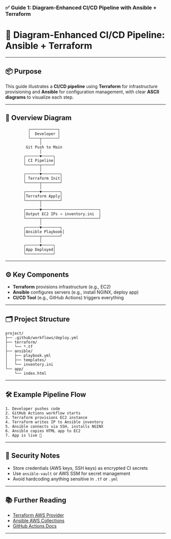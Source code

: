 ### ✅ Guide 1: Diagram-Enhanced CI/CD Pipeline with Ansible + Terraform  

# 🚀 Diagram-Enhanced CI/CD Pipeline: Ansible + Terraform

---

## 📦 Purpose

This guide illustrates a **CI/CD pipeline** using **Terraform** for infrastructure provisioning and **Ansible** for configuration management, with clear **ASCII diagrams** to visualize each step.

---

## 🧭 Overview Diagram

```plaintext
          ┌────────────┐
          │  Developer │
          └────┬───────┘
               │
         Git Push to Main
               │
        ┌──────▼─────┐
        │ CI Pipeline│
        └──────┬─────┘
               │
        ┌──────▼────────┐
        │ Terraform Init│
        └──────┬────────┘
               │
        ┌──────▼────────┐
        │Terraform Apply│
        └──────┬────────┘
               │
        ┌──────▼─────────────────────────┐
        │Output EC2 IPs → inventory.ini  │
        └──────┬─────────────────────────┘
               │
        ┌──────▼────────┐
        │Ansible Playbook│
        └──────┬────────┘
               │
        ┌──────▼─────┐
        │App Deployed│
        └────────────┘
```

---

## ⚙️ Key Components

- **Terraform** provisions infrastructure (e.g., EC2)
- **Ansible** configures servers (e.g., install NGINX, deploy app)
- **CI/CD Tool** (e.g., GitHub Actions) triggers everything

---

## 🗂️ Project Structure

```plaintext
project/
├── .github/workflows/deploy.yml
├── terraform/
│   └── *.tf
├── ansible/
│   ├── playbook.yml
│   ├── templates/
│   └── inventory.ini
└── app/
    └── index.html
```

---

## 🛠️ Example Pipeline Flow

```plaintext
1. Developer pushes code
2. GitHub Actions workflow starts
3. Terraform provisions EC2 instance
4. Terraform writes IP to Ansible inventory
5. Ansible connects via SSH, installs NGINX
6. Ansible copies HTML app to EC2
7. App is live 🎉
```

---

## 🔐 Security Notes

- Store credentials (AWS keys, SSH keys) as encrypted CI secrets
- Use `ansible-vault` or AWS SSM for secret management
- Avoid hardcoding anything sensitive in `.tf` or `.yml`

---

## 📚 Further Reading

- [Terraform AWS Provider](https://registry.terraform.io/providers/hashicorp/aws/latest)
- [Ansible AWS Collections](https://docs.ansible.com/ansible/latest/collections/amazon/aws/)
- [GitHub Actions Docs](https://docs.github.com/en/actions)

---

